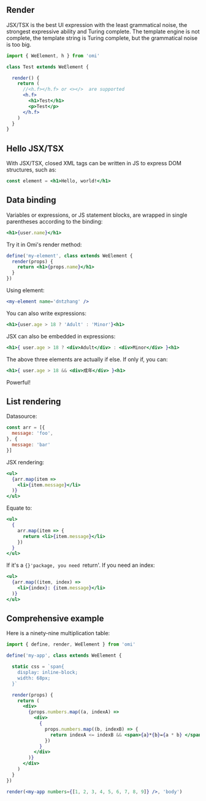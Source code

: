 ## Render

JSX/TSX is the best UI expression with the least grammatical noise, the strongest expressive ability and Turing complete. The template engine is not complete, the template string is Turing complete, but the grammatical noise is too big. 

```jsx
import { WeElement, h } from 'omi'

class Test extends WeElement {

  render() {
    return (
      //<h.f></h.f> or <></>  are supported
      <h.f>
        <h1>Test</h1>
        <p>Test</p>
      </h.f>
    )
  }
}
```

## Hello JSX/TSX

With JSX/TSX, closed XML tags can be written in JS to express DOM structures, such as:

```jsx
const element = <h1>Hello, world!</h1>
```

## Data binding

Variables or expressions, or JS statement blocks, are wrapped in single parentheses according to the binding:

```jsx
<h1>{user.name}</h1>
```

Try it in Omi's render method:

```jsx
define('my-element', class extends WeElement {
  render(props) {
    return <h1>{props.name}</h1>
  }
})
```

Using element:

```jsx
<my-element name='dntzhang' />
```

You can also write expressions:

```jsx
<h1>{user.age > 18 ? 'Adult' : 'Minor'}<h1>
```

JSX can also be embedded in expressions:

```jsx
<h1>{ user.age > 18 ? <div>Adult</div> : <div>Minor</div> }<h1>
```

The above three elements are actually if else. If only if, you can:

```jsx
<h1>{ user.age > 18 && <div>成年</div> }<h1>
```

Powerful!

## List rendering

Datasource:

```js
const arr = [{
  message: 'foo',
}, {
  message: 'bar'
}]
```

JSX rendering:

```jsx
<ul>
  {arr.map(item =>
    <li>{item.message}</li>
  )}
</ul>
```

Equate to:

```jsx
<ul>
  {
    arr.map(item => {
      return <li>{item.message}</li>
    })
  }
</ul>
```

If it's a `{}'package, you need `return'. If you need an index:

```jsx
<ul>
  {arr.map((item, index) =>
    <li>{index}: {item.message}</li>
  )}
</ul>
```

## Comprehensive example

Here is a ninety-nine multiplication table:

```jsx
import { define, render, WeElement } from 'omi'

define('my-app', class extends WeElement {

  static css = `span{
    display: inline-block;
    width: 68px;
  }`

  render(props) {
    return (
      <div>
        {props.numbers.map((a, indexA) =>
          <div>
            {
              props.numbers.map((b, indexB) => {
                return indexA <= indexB && <span>{a}*{b}={a * b} </span>
              })
            }
          </div>
        )}
      </div>
    )
  }
})

render(<my-app numbers={[1, 2, 3, 4, 5, 6, 7, 8, 9]} />, 'body')
```
